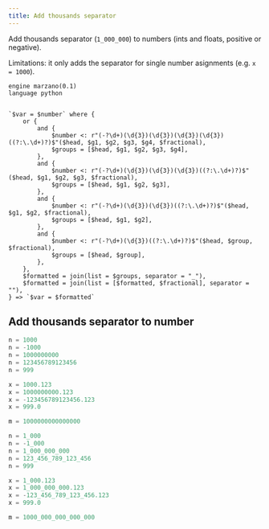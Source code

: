 ```yaml
---
title: Add thousands separator
---
```


Add thousands separator (`1_000_000`) to numbers (ints and floats, positive or negative).

Limitations: it only adds the separator for single number asignments (e.g. `x = 1000`).

```grit
engine marzano(0.1)
language python


`$var = $number` where {
    or {
        and {
            $number <: r"(-?\d+)(\d{3})(\d{3})(\d{3})(\d{3})((?:\.\d+)?)$"($head, $g1, $g2, $g3, $g4, $fractional),
            $groups = [$head, $g1, $g2, $g3, $g4],
        },
        and {
            $number <: r"(-?\d+)(\d{3})(\d{3})(\d{3})((?:\.\d+)?)$"($head, $g1, $g2, $g3, $fractional),
            $groups = [$head, $g1, $g2, $g3],
        },
        and {
            $number <: r"(-?\d+)(\d{3})(\d{3})((?:\.\d+)?)$"($head, $g1, $g2, $fractional),
            $groups = [$head, $g1, $g2],
        },
        and {
            $number <: r"(-?\d+)(\d{3})((?:\.\d+)?)$"($head, $group, $fractional),
            $groups = [$head, $group],
        },
    },
    $formatted = join(list = $groups, separator = "_"),
    $formatted = join(list = [$formatted, $fractional], separator = ""),
} => `$var = $formatted`
```

## Add thousands separator to number

```python
n = 1000
n = -1000
n = 1000000000
n = 123456789123456
n = 999

x = 1000.123
x = 1000000000.123
x = -123456789123456.123
x = 999.0

m = 1000000000000000
```

```python
n = 1_000
n = -1_000
n = 1_000_000_000
n = 123_456_789_123_456
n = 999

x = 1_000.123
x = 1_000_000_000.123
x = -123_456_789_123_456.123
x = 999.0

m = 1000_000_000_000_000
```
